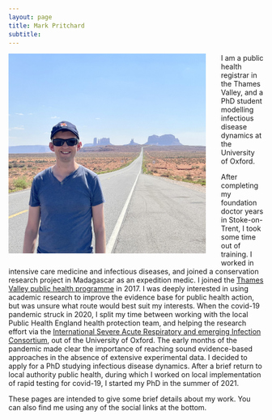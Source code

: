 ```yaml
---
layout: page
title: Mark Pritchard
subtitle: 
---
```


<img style="float: left; padding: 0px 30px 20px 0px;" width="390" height="395" src="https://github.com/markgpritchard/markgpritchard.github.io/blob/master/assets/img/IMG_0598.jpg?raw=true" alt="Mark Pritchard, photographed in southern Utah near Monument Valley"/>

I am a public health registrar in the Thames Valley, and a PhD student modelling infectious disease dynamics at the University of Oxford. 

After completing my foundation doctor years in Stoke-on-Trent, I took some time out of training. I worked in intensive care medicine and infectious diseases, and joined a conservation research project in Madagascar as an expedition medic. I joined the [Thames Valley public health programme](https://www.oxsph.org/) in 2017. I was deeply interested in using academic research to improve the evidence base for public health action, but was unsure what route would best suit my interests. When the covid-19 pandemic struck in 2020, I split my time between working with the local Public Health England health protection team, and helping the research effort via the [International Severe Acute Respiratory and emerging Infection Consortium](https://isaric.org/), out of the University of Oxford. The early months of the pandemic made clear the importance of reaching sound evidence-based approaches in the absence of extensive experimental data. I decided to apply for a PhD studying infectious disease dynamics. After a brief return to local authority public health, during which I worked on local implementation of rapid testing for covid-19, I started my PhD in the summer of 2021.

These pages are intended to give some brief details about my work. You can also find me using any of the social links at the bottom. 